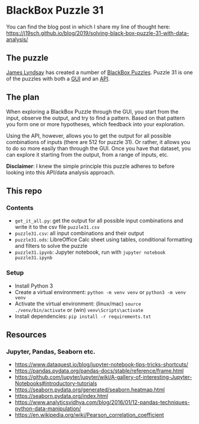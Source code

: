 # BlackBox Puzzle 31

You can find the blog post in which I share my line of thought here:  
https://j19sch.github.io/blog/2019/solving-black-box-puzzle-31-with-data-analysis/


## The puzzle
[James Lyndsay](https://twitter.com/workroomprds) has created a number of
[BlackBox Puzzles](http://blackboxpuzzles.workroomprds.com/). Puzzle 31 is one of the puzzles with both a [GUI]((http://blackboxpuzzles.workroomprds.com/puzzle31/)) and an
[API](http://blackboxpuzzles.workroomprds.com:8002/puzzle31).


## The plan
When exploring a BlackBox Puzzle through the GUI, you start from the input, observe the output, and try to find a
pattern. Based on that pattern you form one or more hypotheses, which feedback into your exploration.

Using the API, however, allows you to get the output for all possible combinations of inputs (there are 512 for puzzle
31). Or rather, it allows you to do so more easily than through the GUI. Once you have that dataset, you can explore
it starting from the output, from a range of inputs, etc.

**Disclaimer**: I knew the simple principle this puzzle adheres to before looking into this API/data analysis approach.


## This repo

### Contents
- `get_it_all.py`: get the output for all possible input combinations and write it to the csv file `puzzle31.csv`
- `puzzle31.csv`: all input combinations and their output
- `puzzle31.ods`: LibreOffice Calc sheet using tables, conditional formatting and filters to solve the puzzle
- `puzzle31.ipynb`: Jupyter notebook, run with `jupyter notebook puzzle31.ipynb` 


### Setup
- Install Python 3
- Create a virtual environment: `python -m venv venv` or `python3 -m venv venv`
- Activate the virtual environment: (linux/mac) `source ./venv/bin/activate` or (win) `venv\Scripts\activate`
- Install dependencies: `pip install -r requirements.txt`


## Resources

### Jupyter, Pandas, Seaborn etc.
- https://www.dataquest.io/blog/jupyter-notebook-tips-tricks-shortcuts/
- https://pandas.pydata.org/pandas-docs/stable/reference/frame.html
- https://github.com/jupyter/jupyter/wiki/A-gallery-of-interesting-Jupyter-Notebooks#introductory-tutorials
- https://seaborn.pydata.org/generated/seaborn.heatmap.html
- https://seaborn.pydata.org/index.html
- https://www.analyticsvidhya.com/blog/2016/01/12-pandas-techniques-python-data-manipulation/
- https://en.wikipedia.org/wiki/Pearson_correlation_coefficient

